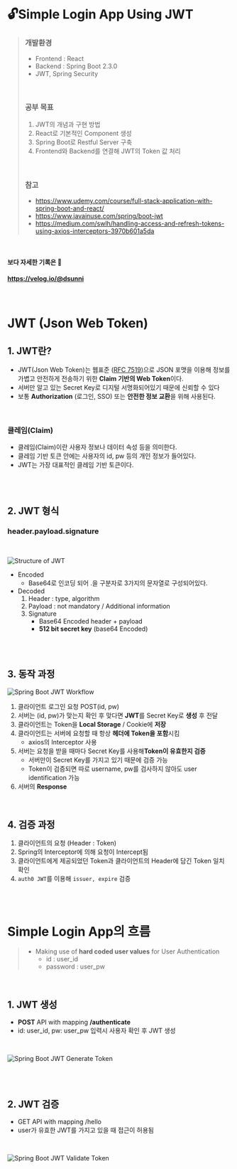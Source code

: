 # 🔓Simple Login App Using JWT

> ### 개발환경
>
> - Frontend : React
> - Backend : Spring Boot 2.3.0
> - JWT, Spring Security
>
> <br>
>
> ### 공부 목표
>
> 1. JWT의 개념과 구현 방법
> 2. React로 기본적인 Component 생성
> 3. Spring Boot로 Restful Server 구축
> 4. Frontend와 Backend를 연결해 JWT의 Token 값 처리
>
> <br>
>
> ### 참고
>
> - https://www.udemy.com/course/full-stack-application-with-spring-boot-and-react/
> - https://www.javainuse.com/spring/boot-jwt
> - https://medium.com/swlh/handling-access-and-refresh-tokens-using-axios-interceptors-3970b601a5da

<br>

#### 보다 자세한 기록은 :notebook_with_decorative_cover:

#### https://velog.io/@dsunni

<br>

# JWT (Json Web Token)

## 1. JWT란?

- JWT(Json Web Token)는 웹표준 ([RFC 7519](https://tools.ietf.org/html/rfc7519))으로 JSON 포맷을 이용해 정보를 가볍고 안전하게 전송하기 위한 **Claim 기반의 Web Token**이다. 
- 서버만 알고 있는 Secret Key로 디지털 서명화되어있기 때문에 신뢰할 수 있다
- 보통 **Authorization** (로그인, SSO) 또는 **안전한 정보 교환**을 위해 사용된다.

<br>

### 클레임(Claim)
  - 클레임(Claim)이란 사용자 정보나 데이터 속성 등을 의미한다.
  - 클레임 기반 토큰 안에는 사용자의 id, pw 등의 개인 정보가 들어있다.
  - JWT는 가장 대표적인 클레임 기반 토큰이다.

<br>

<br>

## 2.  JWT 형식

### header.payload.signature
<br>

![Structure of JWT](https://www.javainuse.com/63_6-min.JPG)

- Encoded
  - Base64로 인코딩 되어 .을 구분자로 3가지의 문자열로 구성되어있다.
- Decoded
  1. Header : type, algorithm
  2. Payload : not mandatory / Additional information
  3. Signature
     - Base64 Encoded header + payload
     - **512 bit secret key** (base64 Encoded)

<br>

<br>

## 3. 동작 과정

![Spring Boot JWT Workflow](https://www.javainuse.com/62-12-min.JPG)

1. 클라이언트 로그인 요청 POST(id, pw)
2. 서버는 (id, pw)가 맞는지 확인 후 맞다면 **JWT**를 Secret Key로 **생성** 후 전달
3. 클라이언트는 Token을 **Local Storage** / Cookie에 **저장**
4. 클라이언트는 서버에 요청할 때 항상 **헤더에 Token을 포함**시킴
   - axios의 Interceptor 사용
5. 서버는 요청을 받을 때마다 Secret Key를 사용해**Token이 유효한지 검증**
   - 서버만이 Secret Key를 가지고 있기 때문에 검증 가능
   - Token이 검증되면 따로 username, pw를 검사하지 않아도 user identification 가능
6. 서버의 **Response**

<br>

## 4. 검증 과정

1. 클라이언트의 요청 (Header : Token)
2. Spring의 Interceptor에 의해 요청이 Intercept됨
3. 클라이언트에게 제공되었던 Token과 클라이언트의 Header에 담긴 Token 일치 확인
4. `auth0 JWT`를 이용해 `issuer, expire` 검증

<br>

<br>

# Simple Login App의 흐름

> - Making use of **hard coded user values** for User Authentication
>   - id : user_id
>   - password : user_pw

<br>

## 1. JWT 생성

- **POST** API with mapping **/authenticate**
- id: user_id, pw: user_pw 입력시 사용자 확인 후 JWT 생성

<br>

![Spring Boot JWT Generate Token](https://www.javainuse.com/62-2-min.JPG)

<br>

<br>

## 2. JWT 검증

- GET API with mapping /hello
- user가 유효한 JWT를 가지고 있을 때 접근이 허용됨

<br>

![Spring Boot JWT Validate Token](https://www.javainuse.com/62-3-min.JPG)

